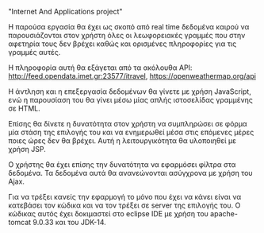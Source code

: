 "Internet And Applications project"

Η παρούσα εργασία θα έχει ως σκοπό από real time δεδομένα καιρού να παρουσιάζονται στον χρήστη όλες οι λεωφορειακές γραμμές που στην αφετηρία τους δεν βρέχει καθώς και ορισμένες πληροφορίες για τις γραμμές αυτές.

Η πληροφορία αυτή θα εξάγεται από τα ακόλουθα API: http://feed.opendata.imet.gr:23577/itravel, https://openweathermap.org/api

Η άντληση και η επεξεργασία δεδομένων θα γίνετε με χρήση JavaScript, ενώ η παρουσίαση του θα γίνει μέσω μίας απλής ιστοσελίδας γραμμένης σε HTML.

Επίσης θα δίνετε η δυνατότητα στον χρήστη να συμπληρώσει σε φόρμα μία στάση της επιλογής του και να ενημερωθεί μέσα στις επόμενες μέρες ποιες ώρες δεν θα βρέχει. Αυτή η λειτουργικότητα θα υλοποιηθεί με χρήση JSP.

Ο χρήστης θα έχει επίσης την δυνατότητα να εφαρμόσει φίλτρα στα δεδομένα. Τα δεδομένα αυτά θα ανανεώνονται ασύγχρονα με χρήση του Ajax.

Για να τρέξει κανείς την εφαρμογή το μόνο που έχει να κάνει είναι να κατεβάσει τον κώδικα και να τον τρέξει σε server της επιλογής του. Ο κώδικας αυτός έχει δοκιμαστεί στο eclipse IDE με χρήση του apache-tomcat 9.0.33 και του JDK-14.
